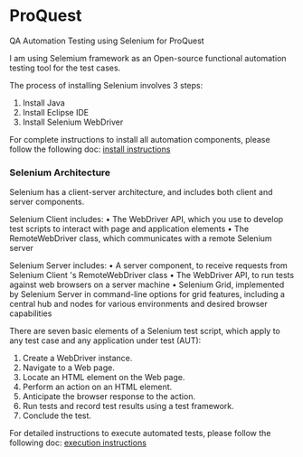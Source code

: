 # ProQuest
QA Automation Testing using Selenium for ProQuest
 
I am using Selemium framework as an Open-source functional automation testing tool for the test cases.

The process of installing Selenium involves 3 steps:
1.	Install Java
2.	Install Eclipse IDE
3.	Install Selenium WebDriver

For complete instructions to install all automation components, please follow the following doc: 
[install instructions](https://github.com/sabiha39/proquestQA/blob/master/Document%20complete%20instructions%20to%20install%20all%20automation%20components.docx)

### Selenium Architecture
Selenium has a client-server architecture, and includes both client and server components.

Selenium Client includes:
•	The WebDriver API, which you use to develop test scripts to interact with page and application elements
•	The RemoteWebDriver class, which communicates with a remote Selenium server

Selenium Server includes:
•	A server component, to receive requests from Selenium Client 's RemoteWebDriver class
•	The WebDriver API, to run tests against web browsers on a server machine
•	Selenium Grid, implemented by Selenium Server in command-line options for grid features, including a central hub and nodes for various environments and desired browser capabilities

There are seven basic elements of a Selenium test script, which apply to any test case and any application under test (AUT):

1.	Create a WebDriver instance.
2.	Navigate to a Web page.
3.	Locate an HTML element on the Web page.
4.	Perform an action on an HTML element.
5.	Anticipate the browser response to the action.
6.	Run tests and record test results using a test framework.
7.	Conclude the test.

For detailed instructions to execute automated tests, please follow the following doc:
[execution instructions](https://github.com/sabiha39/proquestQA/blob/master/Document%20complete%20instructions%20to%20execute%20automated%20tests.docx)
